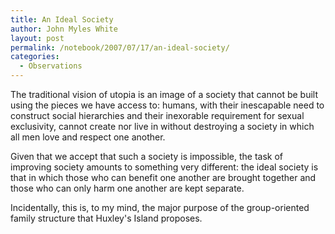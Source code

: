 ```yaml
---
title: An Ideal Society
author: John Myles White
layout: post
permalink: /notebook/2007/07/17/an-ideal-society/
categories:
  - Observations
---
```


The traditional vision of utopia is an image of a society that cannot be built using the pieces we have access to: humans, with their inescapable need to construct social hierarchies and their inexorable requirement for sexual exclusivity, cannot create nor live in without destroying a society in which all men love and respect one another.

Given that we accept that such a society is impossible, the task of improving society amounts to something very different: the ideal society is that in which those who can benefit one another are brought together and those who can only harm one another are kept separate.

Incidentally, this is, to my mind, the major purpose of the group-oriented family structure that Huxley's Island proposes.
